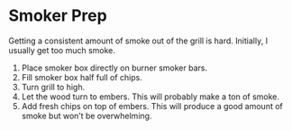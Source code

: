 # Smoker Prep
Getting a consistent amount of smoke out of the grill is hard. Initially, I usually get too much smoke. 

1. Place smoker box directly on burner smoker bars.
2. Fill smoker box half full of chips.
3. Turn grill to high.
4. Let the wood turn to embers. This will probably make a ton of smoke.
5. Add fresh chips on top of embers. This will produce a good amount of smoke but won’t be overwhelming.